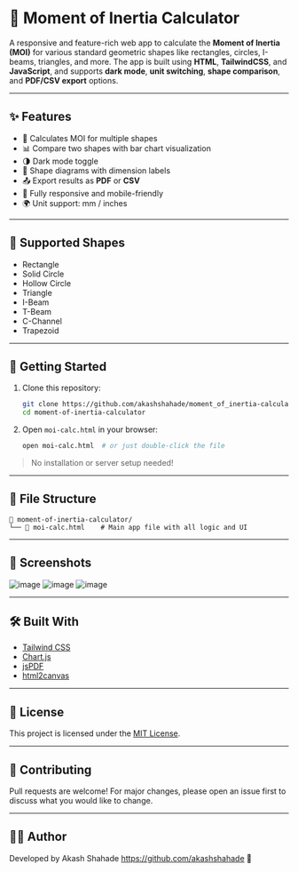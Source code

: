 # 📐 Moment of Inertia Calculator

A responsive and feature-rich web app to calculate the **Moment of Inertia (MOI)** for various standard geometric shapes like rectangles, circles, I-beams, triangles, and more. The app is built using **HTML**, **TailwindCSS**, and **JavaScript**, and supports **dark mode**, **unit switching**, **shape comparison**, and **PDF/CSV export** options.

---

## ✨ Features

- 🧮 Calculates MOI for multiple shapes
- 📊 Compare two shapes with bar chart visualization
- 🌗 Dark mode toggle
- 📐 Shape diagrams with dimension labels
- 📤 Export results as **PDF** or **CSV**
- 📱 Fully responsive and mobile-friendly
- 🌍 Unit support: mm / inches

---

## 🧩 Supported Shapes

- Rectangle
- Solid Circle
- Hollow Circle
- Triangle
- I-Beam
- T-Beam
- C-Channel
- Trapezoid

---

## 🚀 Getting Started

1. Clone this repository:
   ```bash
   git clone https://github.com/akashshahade/moment_of_inertia-calculator.git
   cd moment-of-inertia-calculator
   ```

2. Open `moi-calc.html` in your browser:
   ```bash
   open moi-calc.html  # or just double-click the file
   ```

> No installation or server setup needed!

---

## 📂 File Structure

```
📁 moment-of-inertia-calculator/
└── 📄 moi-calc.html    # Main app file with all logic and UI
```

---

## 📸 Screenshots

![image](https://github.com/user-attachments/assets/e80c75bf-4a7c-49dc-a132-d659d130d429)
![image](https://github.com/user-attachments/assets/a290c879-a758-4b80-8ceb-ab360adf4ead)
![image](https://github.com/user-attachments/assets/c4d3cf24-cef8-4bf5-a61e-6542e56f4534)




---

## 🛠 Built With

- [Tailwind CSS](https://tailwindcss.com/)
- [Chart.js](https://www.chartjs.org/)
- [jsPDF](https://github.com/parallax/jsPDF)
- [html2canvas](https://html2canvas.hertzen.com/)

---

## 📄 License

This project is licensed under the [MIT License](LICENSE).

---

## 🙌 Contributing

Pull requests are welcome! For major changes, please open an issue first to discuss what you would like to change.

---

## 👨‍💻 Author

Developed by Akash Shahade 
https://github.com/akashshahade 🚀
